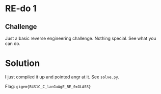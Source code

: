 # RE-do 1

## Challenge
Just a basic reverse engineering challenge.
Nothing special.
See what you can do.

# Solution
I just compiled it up and pointed angr at it. See `solve.py`.

Flag: `gigem{B4S1C_C_lanGuAgE_RE_0xGLASS}`
